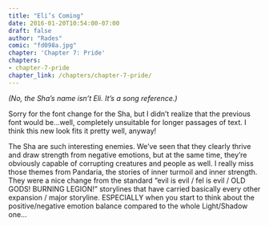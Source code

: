 ```yaml
---
title: "Eli’s Coming"
date: 2016-01-20T10:54:00-07:00
draft: false
author: "Rades"
comic: "fd098a.jpg"
chapter: 'Chapter 7: Pride'
chapters:
- chapter-7-pride
chapter_link: /chapters/chapter-7-pride/
---
```


*(No, the Sha’s name isn’t Eli. It’s a song reference.)*


Sorry for the font change for the Sha, but I didn’t realize that the previous font would be…well, completely unsuitable for longer passages of text. I think this new look fits it pretty well, anyway!


The Sha are such interesting enemies. We’ve seen that they clearly thrive and draw strength from negative emotions, but at the same time, they’re obviously capable of corrupting creatures and people as well. I really miss those themes from Pandaria, the stories of inner turmoil and inner strength. They were a nice change from the standard “evil is evil / fel is evil / OLD GODS! BURNING LEGION!” storylines that have carried basically every other expansion / major storyline. ESPECIALLY when you start to think about the positive/negative emotion balance compared to the whole Light/Shadow one…

